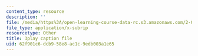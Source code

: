 ```yaml
---
content_type: resource
description: ''
file: /media/https%3A/open-learning-course-data-rc.s3.amazonaws.com/2-003sc-engineering-dynamics-fall-2011/62f901c6dcb958e8ac1c9edb003a1e65_tm51lwadMOc.vtt
file_type: application/x-subrip
resourcetype: Other
title: 3play caption file
uid: 62f901c6-dcb9-58e8-ac1c-9edb003a1e65
---
```

